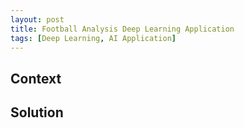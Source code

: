 ```yaml
---
layout: post
title: Football Analysis Deep Learning Application
tags: [Deep Learning, AI Application]
---
```


## Context

## Solution
